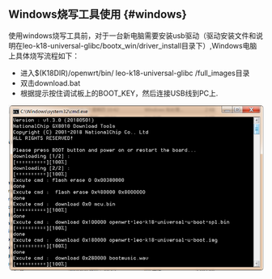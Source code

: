 ## Windows烧写工具使用 {#windows}

使用windows烧写工具前，对于一台新电脑需要安装usb驱动（驱动安装文件和说明在leo-k18-universal-glibc/bootx_win/driver_install目录下）,Windows电脑上具体烧写流程如下：

*   进入$(K18DIR)/openwrt/bin/ leo-k18-universal-glibc /full_images目录
*   双击download.bat
*   根据提示按住调试板上的BOOT_KEY，然后连接USB线到PC上.

![](assets/windows.png)